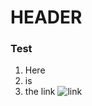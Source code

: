 # HEADER

### Test

1. Here
2. is
3. the link
![link](https://github.com/BlllueSea/github-starter-course/tree/main)